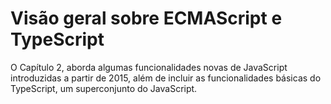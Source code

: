 # Visão geral sobre ECMAScript e TypeScript

O Capítulo 2, aborda algumas funcionalidades novas de JavaScript introduzidas a partir de 2015, além de incluir as funcionalidades básicas do TypeScript, um superconjunto do JavaScript.
